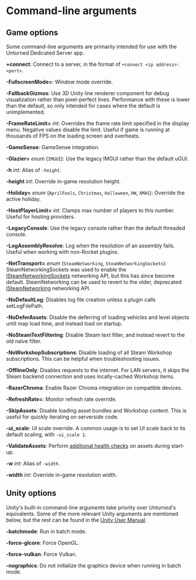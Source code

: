 Command-line arguments
======================

Game options
------------

Some command-line arguments are primarily intended for use with the Unturned Dedicated Server app.

**+connect**: Connect to a server, in the format of `+connect <ip address>:<port>`.

**-FullscreenMode=**: Window mode override.

**-FallbackGizmos**: Use 3D Unity line renderer component for debug visualization rather than pixel-perfect lines. Performance with these is lower than the default, so only intended for cases where the default is unimplemented.

**-FrameRateLimit=** *int*: Overrides the frame rate limit specified in the display menu. Negative values disable the limit. Useful if game is running at thousands of FPS on the loading screen and overheats.

**-GameSense**: GameSense integration.

**-Glazier=** *enum* (`IMGUI`): Use the legacy IMGUI rather than the default uGUI.

**-h** *int*: Alias of `-height`.

**-height** *int*: Override in-game resolution height.

**-Holiday=** *enum* (`AprilFools`, `Christmas`, `Halloween`, `HW`, `XMAS`): Override the active holiday.

**-HostPlayerLimit=** *int*: Clamps max number of players to this number. Useful for hosting providers.

**-LegacyConsole**: Use the legacy console rather than the default threaded console.

**-LogAssemblyResolve**: Log when the resolution of an assembly fails. Useful when working with non-Rocket plugins.

**-NetTransport=** *enum* (`SteamNetworking`, `SteamNetworkingSockets`): SteamNetworkingSockets was used to enable the [ISteamNetworkingSockets](https://partner.steamgames.com/doc/api/ISteamNetworkingSockets) networking API, but this has since become default. SteamNetworking can be used to revert to the older, deprecated [ISteamNetworking](https://partner.steamgames.com/doc/api/ISteamNetworking) networking API.

**-NoDefaultLog**: Disables log file creation unless a plugin calls setLogFilePath.

**-NoDeferAssets**: Disable the deferring of loading vehicles and level objects until map load time, and instead load on startup.

**-NoSteamTextFiltering**: Disable Steam text filter, and instead revert to the old naïve filter.

**-NoWorkshopSubscriptions**: Disable loading of all Steam Workshop subscriptions. This can be helpful when troubleshooting issues.

**-OfflineOnly**: Disables requests to the internet. For LAN servers, it skips the Steam backend connection and uses locally-cached Workshop items.

**-RazerChroma**: Enable Razer Chroma integration on compatible devices.

**-RefreshRate=**: Monitor refresh rate override.

**-SkipAssets**: Disable loading asset bundles and Workshop content. This is useful for quickly iterating on serverside code.

**-ui_scale**: UI scale override. A common usage is to set UI scale back to its default scaling, with `-ui_scale 1`.

**-ValidateAssets**: Perform [additional health checks](AssetValidation.md) on assets during start-up.

**-w** *int*: Alias of `-width`.

**-width** *int*: Override in-game resolution width.

Unity options
-------------

Unity's built-in command-line arguments take priority over *Unturned*'s equivalents. Some of the more relevant Unity arguments are mentioned below, but the rest can be found in the [Unity User Manual](https://docs.unity3d.com/2019.4/Documentation/Manual/CommandLineArguments.html).

**-batchmode**: Run in batch mode.

**-force-glcore**: Force OpenGL.

**-force-vulkan**: Force Vulkan.

**-nographics**: Do not initialize the graphics device when running in batch mode.
